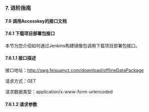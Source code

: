 ### 7. 进阶指南

#### 7.6 调用Accesskey的接口文档

#### 7.6.1 下载项目部署包接口

本节为您介绍如何通过Jenkins构建镜像包调用下载项目部署包接口。

#### 7.6.1.1 接口描述

接口地址：http://swg.feisuanyz.com/download/offlineDataPackage

请求方式：GET

请求数据类型：application/x-www-form-urlencoded

#### 7.6.1.2 请求参数
